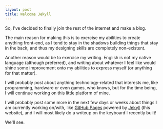 ```yaml
---
layout: post
title: Welcome Jekyll
---
```

So, I've decided to finally join the rest of the internet and make a blog.
<!--more-->
The main reason for making this is to exercise my abilities to create anything front-end, as I tend to stay in the shadows building things that stay in the back, and thus my designing skills are completely non-existent.

Another reason would be to exercise my writing. English is not my native language (although preferred), and writing about whatever I feel like would shine some improvement onto my abilities to express myself (or anything for that matter).

I will probably post about anything technology-related that interests me, like programming, hardware or even games, who knows, but for the time being, I will continue working on this little platform of mine.

I will probably post some more in the next few days or weeks about things I am currently working on/with, like [GitHub Pages](https://pages.github.com/) powered by [Jekyll](http://jekyllrb.com/) (this website), and I will most likely do a writeup on the keyboard I recently built!

We'll see.
